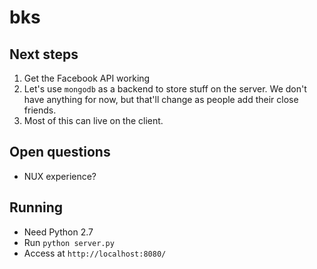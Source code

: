 bks
===

Next steps
---

1. Get the Facebook API working
1. Let's use `mongodb` as a backend to store stuff on the server. We don't have anything for now, but that'll change as people add their close friends.
1. Most of this can live on the client.

Open questions
---

- NUX experience?

Running
---

- Need Python 2.7
- Run `python server.py`
- Access at `http://localhost:8080/`
